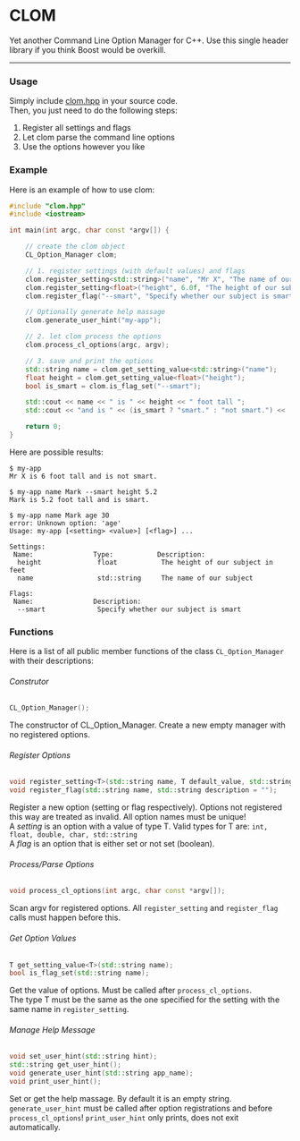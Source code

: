 # CLOM
Yet another Command Line Option Manager for C++. Use this single header library if you think Boost would be overkill.

---

### Usage
Simply include [clom.hpp](clom.hpp) in your source code.  
Then, you just need to do the following steps:  
1. Register all settings and flags
2. Let clom parse the command line options
3. Use the options however you like

### Example
Here is an example of how to use clom:
``` C++
#include "clom.hpp"
#include <iostream>

int main(int argc, char const *argv[]) {

    // create the clom object
    CL_Option_Manager clom;

    // 1. register settings (with default values) and flags
    clom.register_setting<std::string>("name", "Mr X", "The name of our subject");
    clom.register_setting<float>("height", 6.0f, "The height of our subject in feet");
    clom.register_flag("--smart", "Specify whether our subject is smart");

    // Optionally generate help massage
    clom.generate_user_hint("my-app");

    // 2. let clom process the options
    clom.process_cl_options(argc, argv);

    // 3. save and print the options
    std::string name = clom.get_setting_value<std::string>("name");
    float height = clom.get_setting_value<float>("height");
    bool is_smart = clom.is_flag_set("--smart");

    std::cout << name << " is " << height << " foot tall ";
    std::cout << "and is " << (is_smart ? "smart." : "not smart.") << '\n';

    return 0;
}
```
Here are possible results:
```
$ my-app
Mr X is 6 foot tall and is not smart.
```
```
$ my-app name Mark --smart height 5.2
Mark is 5.2 foot tall and is smart.
```
```
$ my-app name Mark age 30
error: Unknown option: 'age'
Usage: my-app [<setting> <value>] [<flag>] ...

Settings:
 Name:               Type:           Description:
  height              float           The height of our subject in feet
  name                std::string     The name of our subject

Flags:
 Name:               Description:
  --smart             Specify whether our subject is smart
```

### Functions
Here is a list of all public member functions of the class `CL_Option_Manager` with their descriptions:

###### Construtor
``` C++
CL_Option_Manager();
```
The constructor of CL_Option_Manager. Create a new empty manager with no registered options.

###### Register Options
``` C++
void register_setting<T>(std::string name, T default_value, std::string description = "");
void register_flag(std::string name, std::string description = "");
```
Register a new option (setting or flag respectively). Options not registered this way are treated as invalid. All option names must be unique!  
A *setting* is an option with a value of type T. Valid types for T are: `int, float, double, char, std::string`  
A *flag* is an option that is either set or not set (boolean).  

###### Process/Parse Options
``` C++
void process_cl_options(int argc, char const *argv[]);
```
Scan argv for registered options. All `register_setting` and `register_flag` calls must happen before this.

###### Get Option Values
``` C++
T get_setting_value<T>(std::string name);
bool is_flag_set(std::string name);
```
Get the value of options. Must be called after `process_cl_options`.  
The type T must be the same as the one specified for the setting with the same name in `register_setting`.

###### Manage Help Message
``` C++
void set_user_hint(std::string hint);
std::string get_user_hint();
void generate_user_hint(std::string app_name);
void print_user_hint();
```
Set or get the help massage. By default it is an empty string.  
`generate_user_hint` must be called after option registrations and before `process_cl_options`!
`print_user_hint` only prints, does not exit automatically.
